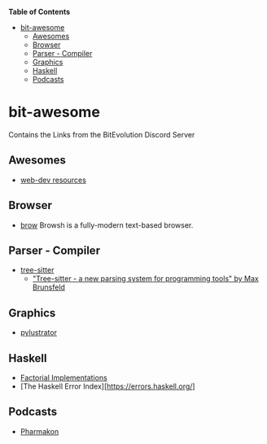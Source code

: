 <!-- markdown-toc start - Don't edit this section. Run M-x markdown-toc-refresh-toc -->
**Table of Contents**

- [bit-awesome](#bit-awesome)
    - [Awesomes](#awesomes)
    - [Browser](#browser)
    - [Parser - Compiler](#parser---compiler)
    - [Graphics](#graphics)
    - [Haskell](#haskell)
    - [Podcasts](#podcasts)

<!-- markdown-toc end -->

# bit-awesome #

Contains the Links from the BitEvolution Discord Server

## Awesomes ##

  * [web-dev resources](https://free-for.dev/#/)

## Browser

   * [brow](https://www.brow.sh/) Browsh is a fully-modern text-based browser.

## Parser - Compiler ##

  * [tree-sitter](https://tree-sitter.github.io/tree-sitter/)
      * ["Tree-sitter - a new parsing system for programming tools" by Max Brunsfeld](https://youtu.be/Jes3bD6P0To)

## Graphics ##

  * [pylustrator](https://pylustrator.readthedocs.io/en/latest/)

## Haskell ##

  * [Factorial Implementations](http://pages.cpsc.ucalgary.ca/~robin/class/449/Evolution.htm)
  * [The Haskell Error Index][https://errors.haskell.org/]

## Podcasts ##

  * [Pharmakon](https://podcasts.google.com/feed/aHR0cHM6Ly9hbmNob3IuZm0vcy9hOTdjMWM0MC9wb2RjYXN0L3Jzcw)
